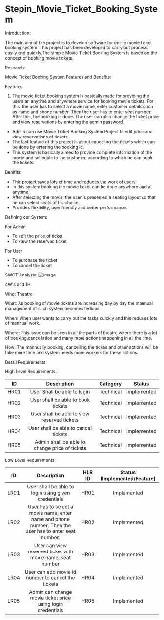 # Stepin_Movie_Ticket_Booking_System

Introduction:

The main aim of the project is to develop software for online movie ticket booking system. This project has been developed to carry out process easily and quickly.The simple Movie Ticket Booking System is based on the concept of booking movie tickets. 

Research:

Movie Ticket Booking System Features and Benefits:

Features:

1. The movie ticket booking system is basically made for providing the users an anytime and anywhere service for booking movie tickets. For this, the user has to select a movie name, enter customer details such as name and phone number. Then the user has to enter seat number. After this, the booking is done. The user can also change the ticket price and view reservations by entering the admin password.
* Admin can use Movie Ticket Booking System Project to edit price and view reservations of tickets.
* The last feature of this project is about canceling the tickets which can be done by entering the booking id.
* This system is basically aimed to provide complete information of the movie and schedule to the customer, according to which he can book the tickets.

Benifits:

* This project saves lots of time and reduces the work of users.
* In this system booking the movie ticket can be done anywhere and at anytime.
* After selecting the movie, the user is presented a seating layout so that he can select seats of his choice.
* Provides flexibility, user friendly and better performance.

Defining our System:

For Admin
* To edit the price of ticket
* To view the reserved ticket

For User
* To purchase the ticket
* To cancel the ticket

SWOT Analysis:
![image](https://user-images.githubusercontent.com/89603034/132201873-5321491f-00d4-49f4-8e19-04d52dc30bcd.png)

4W's and 1H:

Who:
Theatre 

What:
As booking of movie tickets are increasing day by day the mannual management of such system becomes tedious.

When:
When user wants to carry out the tasks quickly and this reduces lots of mannual work. 

Where:
This issue can be seen in all the parts of theatre where there is a lot of booking,cancellation and many more actions happening in all the time.

How:
The mannually booking, cancelling the tickes and other actions will be take more time and system needs more workers for these actions.

Detail Requirements:

High Level Requirements:

| ID    | Description                                    |Category   | Status      |
:----:  | :----:                                         |:----:     | :----:
| HR01  | User Shall be able to login                    | Technical | Implemented |
| HR02  | User shall be able to book tickets             | Technical | Implemented |
| HR03  | User shall be able to view reserved tickets    | Technical | Implemented |
| HR04  | User shall be able to cancel tickets           | Technical | Implemented |
| HR05  | Admin shall be able to change price of tickets | Technical | Implemented | 

Low Level Requirements:

| ID    | Description |HLR ID | Status (Implemented/Feature) |
|:----: | :----:      |:----: | :----:
| LR01  | User shall be able to  login using given credentials | HR01 |Implemented |               
| LR02  | User has to select a movie name, enter name and phone number. Then the user has to enter seat number. | HR02 | Implemented |
| LR03  | User can view reserved ticket with movie name, seat number | HR03 | Implemented |
| LR04  | User can add movie id number to cancel the tickets | HR04 | Implemented |
| LR05  | Admin can change movie ticket price using login credentials | HR05 | Implemented |



